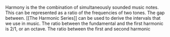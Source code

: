 
Harmony is the the combination of simultaneously sounded music notes. This can be represented as a ratio of the frequencies of two tones. The gap between. [[The Harmonic Series]] can be used to derive the intervals that we use in music. The ratio between the fundamental and the first harmonic is 2/1, or an octave. The ratio between the first and second harmonic



